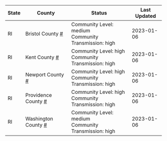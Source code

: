 State | County | Status | Last Updated
--- | --- | --- | --- 
RI | Bristol County <a href="#bristol_county">#</a> | <a name="bristol_county"></a>Community Level: medium<br/>Community Transmission: high | 2023-01-06
RI | Kent County <a href="#kent_county">#</a> | <a name="kent_county"></a>Community Level: high<br/>Community Transmission: high | 2023-01-06
RI | Newport County <a href="#newport_county">#</a> | <a name="newport_county"></a>Community Level: high<br/>Community Transmission: high | 2023-01-06
RI | Providence County <a href="#providence_county">#</a> | <a name="providence_county"></a>Community Level: high<br/>Community Transmission: high | 2023-01-06
RI | Washington County <a href="#washington_county">#</a> | <a name="washington_county"></a>Community Level: medium<br/>Community Transmission: high | 2023-01-06
